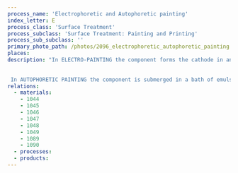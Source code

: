 ```yaml
---
process_name: 'Electrophoretic and Autophoretic painting'
index_letter: E
process_class: 'Surface Treatment'
process_subclass: 'Surface Treatment: Painting and Printing'
process_sub_subclass: ''
primary_photo_path: /photos/2096_electrophoretic_autophoretic_painting.png
places: 
description: "In ELECTRO-PAINTING the component forms the cathode in an electrolytic cell. The anode is inert - usually graphite or stainless steel, and the electrolyte is an aqueous solution in which the pigment is emulsified. An alkaline environment builds up at the cathode, causing the lacquer to coagulate. The charged particles of pigment are dragged by the field onto the surface of the component where they form a strongly bonded film. The film is relatively thin (13 - 15 microns), but gives good corrosion resistance, particularly if baked at 150 - 230 C after deposition. Other layers of paint are applied on top. The principle can be compared with electro-plating, and is widely used in the automobile industry.
 
 
 In AUTOPHORETIC PAINTING the component is submerged in a bath of emulsified pigment. Ion exchange between the component and the solution causes the charged particle of paint to be attracted to the component where they merge to form a continuous film."
relations: 
  - materials: 
    - 1044
    - 1045
    - 1046
    - 1047
    - 1048
    - 1049
    - 1089
    - 1090
  - processes: 
  - products: 
---
```

